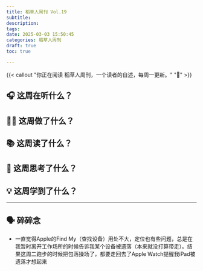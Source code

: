 ```yaml
---
title: 稻草人周刊 Vol.19
subtitle: 
description: 
tags:
date: 2025-03-03 15:50:45
categories: 稻草人周刊
draft: true
toc: true

---
```


{{< callout "你正在阅读 稻草人周刊，一个读者的自述，每周一更新。" "🔖" >}}

## 🎧 这周在听什么？

## 🧑‍💻 这周做了什么？

## 📚 这周读了什么？

## 🧠 这周思考了什么？

### 

## 💡 这周学到了什么？

---

## 🗣️ 碎碎念

- 一直觉得Apple的Find My（查找设备）用处不大，定位也有些问题，总是在我暂时离开工作场所的时候告诉我某个设备被遗落（本来就没打算带走）。结果这周二跑步的时候把包落操场了，都要走回去了Apple Watch提醒我iPad被遗落才想起来
